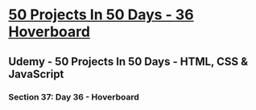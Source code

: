 # [50 Projects In 50 Days - 36 Hoverboard](https://arpadgbondor.github.io/50_Projects_In_50_Days-36_Hoverboard/)

## Udemy - 50 Projects In 50 Days - HTML, CSS & JavaScript
### Section 37: Day 36 - Hoverboard
